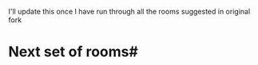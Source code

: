 I'll update this once I have run through all the rooms suggested in original fork

# Next set of rooms#
